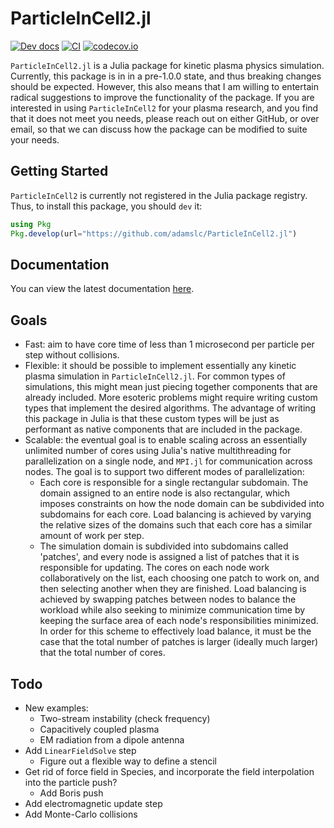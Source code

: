 # ParticleInCell2.jl
<!-- [![](https://img.shields.io/badge/docs-stable-blue.svg)](https://USER_NAME.github.io/PACKAGE_NAME.jl/stable) -->
[![Dev docs](https://img.shields.io/badge/docs-dev-blue.svg)](https://adamslc.github.io/ParticleInCell2.jl/dev)
[![CI](https://github.com/adamslc/ParticleInCell2.jl/actions/workflows/CI.yml/badge.svg)](https://github.com/adamslc/ParticleInCell2.jl/actions/workflows/CI.yml)
[![codecov.io](http://codecov.io/github/adamslc/ParticleInCell2.jl/coverage.svg?branch=main)](http://codecov.io/github/adamslc/ParticleInCell2.jl?branch=main)

`ParticleInCell2.jl` is a Julia package for kinetic plasma physics simulation.
Currently, this package is in in a pre-1.0.0 state, and thus breaking changes
should be expected. However, this also means that I am willing to entertain
radical suggestions to improve the functionality of the package. If you are
interested in using `ParticleInCell2` for your plasma research, and you find
that it does not meet you needs, please reach out on either GitHub, or over
email, so that we can discuss how the package can be modified to suite your
needs.

## Getting Started
`ParticleInCell2` is currently not registered in the Julia package registry.
Thus, to install this package, you should `dev` it:
```julia
using Pkg
Pkg.develop(url="https://github.com/adamslc/ParticleInCell2.jl")
```

## Documentation
You can view the latest documentation
[here](https://adamslc.github.io/ParticleInCell2.jl/dev).

## Goals
 * Fast: aim to have core time of less than 1 microsecond per particle per step
   without collisions.
 * Flexible: it should be possible to implement essentially any kinetic plasma
   simulation in `ParticleInCell2.jl`. For common types of simulations, this
   might mean just piecing together components that are already included. More
   esoteric problems might require writing custom types that implement the
   desired algorithms. The advantage of writing this package in Julia is that
   these custom types will be just as performant as native components that are
   included in the package.
 * Scalable: the eventual goal is to enable scaling across an essentially
   unlimited number of cores using Julia's native multithreading for
   parallelization on a single node, and `MPI.jl` for communication across
   nodes. The goal is to support two different modes of parallelization:
   * Each core is responsible for a single rectangular subdomain. The domain
     assigned to an entire node is also rectangular, which imposes constraints
     on how the node domain can be subdivided into subdomains for each core.
     Load balancing is achieved by varying the relative sizes of the domains
     such that each core has a similar amount of work per step.
   * The simulation domain is subdivided into subdomains called 'patches', and
     every node is assigned a list of patches that it is responsible for
     updating. The cores on each node work collaboratively on the list, each
     choosing one patch to work on, and then selecting another when they are
     finished. Load balancing is achieved by swapping patches between nodes to
     balance the workload while also seeking to minimize communication time by
     keeping the surface area of each node's responsibilities minimized. In
     order for this scheme to effectively load balance, it must be the case that
     the total number of patches is larger (ideally much larger) that the total
     number of cores.

## Todo
 * New examples:
   * Two-stream instability (check frequency)
   * Capacitively coupled plasma
   * EM radiation from a dipole antenna
 * Add `LinearFieldSolve` step
   * Figure out a flexible way to define a stencil
 * Get rid of force field in Species, and incorporate the field interpolation into
   the particle push?
   * Add Boris push
 * Add electromagnetic update step
 * Add Monte-Carlo collisions

